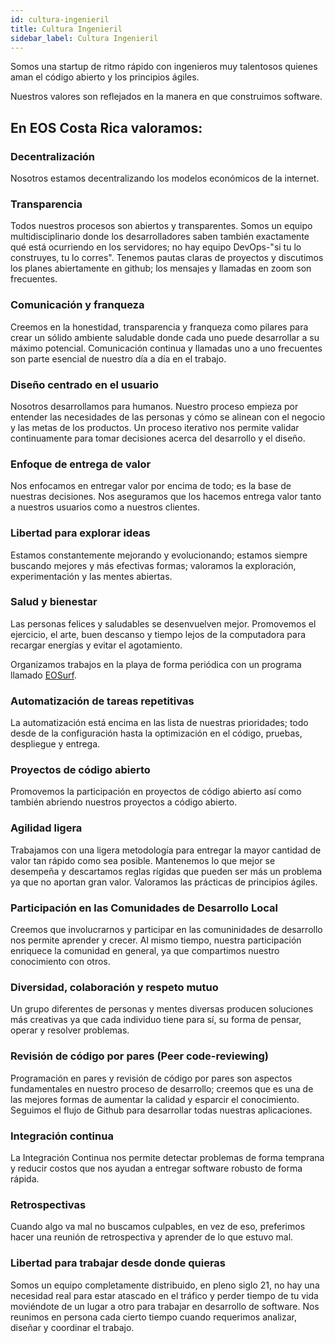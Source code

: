 ```yaml
---
id: cultura-ingenieril
title: Cultura Ingenieril
sidebar_label: Cultura Ingenieril
---
```


Somos una startup de ritmo rápido con ingenieros muy talentosos quienes aman el código abierto y los principios ágiles.

Nuestros valores son reflejados en la manera en que construimos software.

## En EOS Costa Rica valoramos:

### Decentralización

Nosotros estamos decentralizando los modelos económicos de la internet.

### Transparencia

Todos nuestros procesos son abiertos y transparentes. Somos un equipo multidisciplinario donde los desarrolladores saben también exactamente qué está ocurriendo en los servidores; no hay equipo DevOps-"si tu lo construyes, tu lo corres". Tenemos pautas claras de proyectos y discutimos los planes abiertamente en github; los mensajes y llamadas en zoom son frecuentes.

### Comunicación y franqueza

Creemos en la honestidad, transparencia y franqueza como pilares para crear un sólido ambiente saludable donde cada uno puede desarrollar a su máximo potencial. Comunicación continua y llamadas uno a uno frecuentes son parte esencial de nuestro día a día en el trabajo.

### Diseño centrado en el usuario

Nosotros desarrollamos para humanos. Nuestro proceso empieza por entender las necesidades de las personas y cómo se alinean con el negocio y las metas de los productos. Un proceso iterativo nos permite validar continuamente para tomar decisiones acerca del desarrollo y el diseño.

### Enfoque de entrega de valor

Nos enfocamos en entregar valor por encima de todo; es la base de nuestras decisiones. Nos aseguramos que los hacemos entrega valor tanto a nuestros usuarios como a nuestros clientes.

### Libertad para explorar ideas

Estamos constantemente mejorando y evolucionando; estamos siempre buscando mejores y más efectivas formas; valoramos la exploración, experimentación y las mentes abiertas.

### Salud y bienestar

Las personas felices y saludables se desenvuelven mejor. Promovemos el ejercicio, el arte, buen descanso y tiempo lejos de la computadora para recargar energías y evitar el agotamiento.

Organizamos trabajos en la playa de forma periódica con un programa llamado [EOSurf](https://eosurf.com/).

### Automatización de tareas repetitivas

La automatización está encima en las lista de nuestras prioridades; todo desde de la configuración hasta la optimización en el código, pruebas, despliegue y entrega.

### Proyectos de código abierto

Promovemos la participación en proyectos de código abierto así como también abriendo nuestros proyectos a código abierto.

### Agilidad ligera

Trabajamos con una ligera metodología para entregar la mayor cantidad de valor tan rápido como sea posible. Mantenemos lo que mejor se desempeña y descartamos reglas rígidas que pueden ser más un problema ya que no aportan gran valor. Valoramos las prácticas de principios ágiles.

### Participación en las Comunidades de Desarrollo Local

Creemos que involucrarnos y participar en las comuninidades de desarrollo nos permite aprender y crecer. Al mismo tiempo, nuestra participación enriquece la comunidad en general, ya que compartimos nuestro conocimiento con otros.

### Diversidad, colaboración y respeto mutuo

Un grupo diferentes de personas y mentes diversas producen soluciones más creativas ya que cada individuo tiene para sí, su forma de pensar, operar y resolver problemas.

### Revisión de código por pares (Peer code-reviewing)

Programación en pares y revisión de código por pares son aspectos fundamentales en nuestro proceso de desarrollo; creemos que es una de las mejores formas de aumentar la calidad y esparcir el conocimiento. Seguimos el flujo de Github para desarrollar todas nuestras aplicaciones.

### Integración continua

La Integración Continua nos permite detectar problemas de forma temprana y reducir costos que nos ayudan a entregar software robusto de forma rápida.

### Retrospectivas

Cuando algo va mal no buscamos culpables, en vez de eso, preferimos hacer una reunión de  retrospectiva y aprender de lo que estuvo mal.

### Libertad para trabajar desde donde quieras

Somos un equipo completamente distribuido, en pleno siglo 21, no hay una necesidad real para estar atascado en el tráfico y perder tiempo de tu vida moviéndote de un lugar a otro para trabajar en desarrollo de software. Nos reunimos en persona cada cierto tiempo cuando requerimos analizar, diseñar y coordinar el trabajo.
